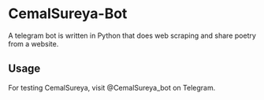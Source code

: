 # CemalSureya-Bot

A telegram bot is written in Python that does web scraping and share poetry from a website.

## Usage

For testing CemalSureya, visit @CemalSureya_bot on Telegram.